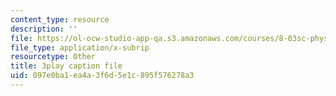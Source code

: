 ```yaml
---
content_type: resource
description: ''
file: https://ol-ocw-studio-app-qa.s3.amazonaws.com/courses/8-03sc-physics-iii-vibrations-and-waves-fall-2016/097e0ba1ea4a3f6d5e1c895f576278a3_In0E5_JrPpo.srt
file_type: application/x-subrip
resourcetype: Other
title: 3play caption file
uid: 097e0ba1-ea4a-3f6d-5e1c-895f576278a3
---
```

